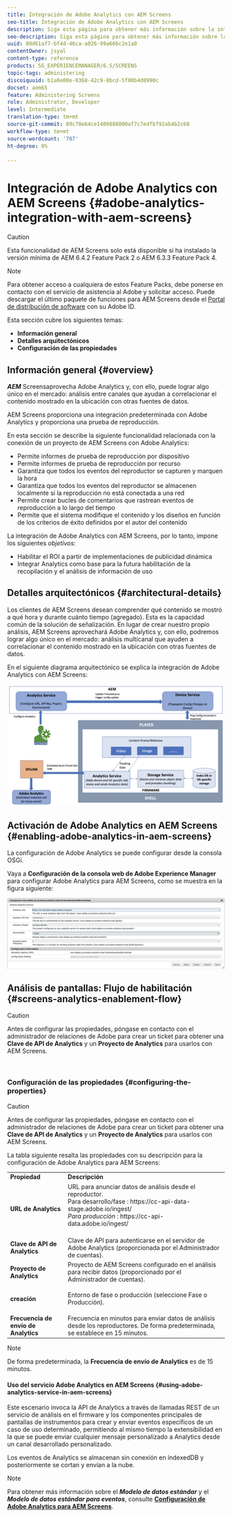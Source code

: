 ```yaml
---
title: Integración de Adobe Analytics con AEM Screens
seo-title: Integración de Adobe Analytics con AEM Screens
description: Siga esta página para obtener más información sobre la integración de AEM Screens con Adobe Analytics y proporcione una prueba de reproducción.
seo-description: Siga esta página para obtener más información sobre la integración de AEM Screens con Adobe Analytics y proporcione una prueba de reproducción.
uuid: 80d61af7-bf4d-46ca-a026-99a666c2e1a0
contentOwner: jsyal
content-type: reference
products: SG_EXPERIENCEMANAGER/6.5/SCREENS
topic-tags: administering
discoiquuid: b1a0e00e-0368-42c9-8bcd-5f00b4d0990c
docset: aem65
feature: Administering Screens
role: Administrator, Developer
level: Intermediate
translation-type: tm+mt
source-git-commit: 89c70e64ce1409888800af7c7edfbf92ab4b2c68
workflow-type: tm+mt
source-wordcount: '707'
ht-degree: 0%

---
```



# Integración de Adobe Analytics con AEM Screens {#adobe-analytics-integration-with-aem-screens}

>[!CAUTION]
>
>Esta funcionalidad de AEM Screens solo está disponible si ha instalado la versión mínima de AEM 6.4.2 Feature Pack 2 o AEM 6.3.3 Feature Pack 4.

>[!NOTE]
>
>Para obtener acceso a cualquiera de estos Feature Packs, debe ponerse en contacto con el servicio de asistencia al Adobe y solicitar acceso. Puede descargar el último paquete de funciones para AEM Screens desde el [Portal de distribución de software](https://experience.adobe.com/#/downloads/content/software-distribution/en/aem.html) con su Adobe ID.

Esta sección cubre los siguientes temas:

* **Información general**
* **Detalles arquitectónicos**
* **Configuración de las propiedades**

## Información general {#overview}

***AEM*** Screensaprovecha Adobe Analytics y, con ello, puede lograr algo único en el mercado: análisis entre canales que ayudan a correlacionar el contenido mostrado en la ubicación con otras fuentes de datos.

AEM Screens proporciona una integración predeterminada con Adobe Analytics y proporciona una prueba de reproducción.

En esta sección se describe la siguiente funcionalidad relacionada con la conexión de un proyecto de AEM Screens con Adobe Analytics:

* Permite informes de prueba de reproducción por dispositivo
* Permite informes de prueba de reproducción por recurso
* Garantiza que todos los eventos del reproductor se capturen y marquen la hora
* Garantiza que todos los eventos del reproductor se almacenen localmente si la reproducción no está conectada a una red
* Permite crear bucles de comentarios que rastrean eventos de reproducción a lo largo del tiempo
* Permite que el sistema modifique el contenido y los diseños en función de los criterios de éxito definidos por el autor del contenido

La integración de Adobe Analytics con AEM Screens, por lo tanto, impone los siguientes *objetivos*:

* Habilitar el ROI a partir de implementaciones de publicidad dinámica
* Integrar Analytics como base para la futura habilitación de la recopilación y el análisis de información de uso

## Detalles arquitectónicos {#architectural-details}

Los clientes de AEM Screens desean comprender qué contenido se mostró a qué hora y durante cuánto tiempo (agregado). Esta es la capacidad común de la solución de señalización. En lugar de crear nuestro propio análisis, AEM Screens aprovechará Adobe Analytics y, con ello, podremos lograr algo único en el mercado: análisis multicanal que ayuden a correlacionar el contenido mostrado en la ubicación con otras fuentes de datos.

En el siguiente diagrama arquitectónico se explica la integración de Adobe Analytics con AEM Screens:

![screen_shot_2018-09-12at85611am](assets/screen_shot_2018-09-12at85611am.png)

## Activación de Adobe Analytics en AEM Screens {#enabling-adobe-analytics-in-aem-screens}

La configuración de Adobe Analytics se puede configurar desde la consola OSGi.

Vaya a **Configuración de la consola web de Adobe Experience Manager** para configurar Adobe Analytics para AEM Screens, como se muestra en la figura siguiente:

![screen_shot_2018-09-04at2550pm](assets/screen_shot_2018-09-04at25550pm.png)

## Análisis de pantallas: Flujo de habilitación {#screens-analytics-enablement-flow}

>[!CAUTION]
>
>Antes de configurar las propiedades, póngase en contacto con el administrador de relaciones de Adobe para crear un ticket para obtener una **Clave de API de Analytics** y un **Proyecto de Analytics** para usarlos con AEM Screens.

![]()

### Configuración de las propiedades {#configuring-the-properties}

>[!CAUTION]
>
>Antes de configurar las propiedades, póngase en contacto con el administrador de relaciones de Adobe para crear un ticket para obtener una **Clave de API de Analytics** y un **Proyecto de Analytics** para usarlos con AEM Screens.

La tabla siguiente resalta las propiedades con su descripción para la configuración de Adobe Analytics para AEM Screens:

<table>
 <tbody>
  <tr>
   <td><strong>Propiedad</strong></td>
   <td><strong>Descripción</strong></td>
  </tr>
  <tr>
   <td><strong>URL de Analytics</strong></td>
   <td>URL para anunciar datos de análisis desde el reproductor. <br>
   Para desarrollo/fase</em> : https://cc-api-data-stage.adobe.io/ingest/<br /> <em>Para producción</em> : https://cc-api-data.adobe.io/ingest/</em><br /> <br /></td>
  </tr>
  <tr>
   <td><strong>Clave de API de Analytics</strong></td>
   <td>Clave de API para autenticarse en el servidor de Adobe Analytics (proporcionada por el Administrador de cuentas).</td>
  </tr>
  <tr>
   <td><strong>Proyecto de Analytics</strong></td>
   <td>Proyecto de AEM Screens configurado en el análisis para recibir datos (proporcionado por el Administrador de cuentas).</td>
  </tr>
  <tr>
   <td><strong>creación</strong></td>
   <td><p>Entorno de fase o producción (seleccione Fase o Producción).</p></td>
  </tr>
  <tr>
   <td><strong>Frecuencia de envío de Analytics</strong></td>
   <td>Frecuencia en minutos para enviar datos de análisis desde los reproductores. De forma predeterminada, se establece en 15 minutos.</td>
  </tr>
 </tbody>
</table>

>[!NOTE]
>
>De forma predeterminada, la **Frecuencia de envío de Analytics** es de 15 minutos.

#### Uso del servicio Adobe Analytics en AEM Screens {#using-adobe-analytics-service-in-aem-screens}

Este escenario invoca la API de Analytics a través de llamadas REST de un servicio de análisis en el firmware y los componentes principales de pantallas de instrumentos para crear y enviar eventos específicos de un caso de uso determinado, permitiendo al mismo tiempo la extensibilidad en la que se puede enviar cualquier mensaje personalizado a Analytics desde un canal desarrollado personalizado.

Los eventos de Analytics se almacenan sin conexión en indexedDB y posteriormente se cortan y envían a la nube.

>[!NOTE]
>
>Para obtener más información sobre el ***Modelo de datos estándar*** y el ***Modelo de datos estándar para eventos***, consulte **[Configuración de Adobe Analytics para AEM Screens](configuring-adobe-analytics-aem-screens.md)**.

